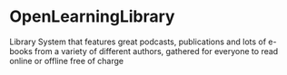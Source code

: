 # OpenLearningLibrary
Library System that features great podcasts, publications and lots of e-books from a variety of different authors, gathered for everyone to read online or offline free of charge 
